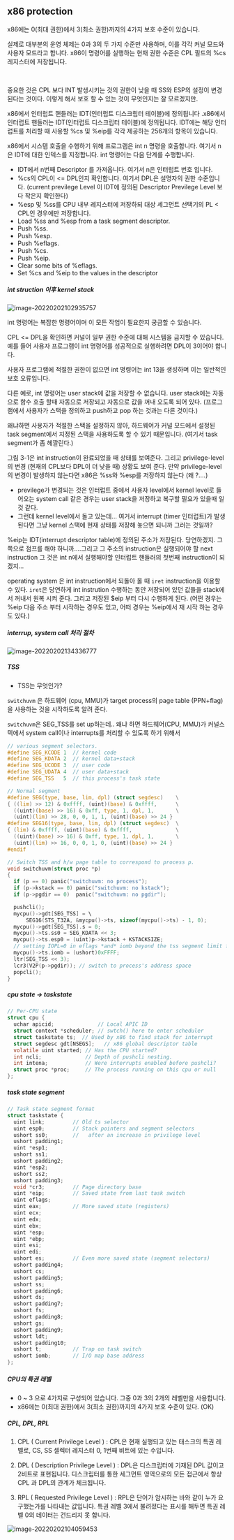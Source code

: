 ## x86 protection

x86에는 0(최대 권한)에서 3(최소 권한)까지의 4가지 보호 수준이 있습니다.

실제로 대부분의 운영 체제는 0과 3의 두 가지 수준만 사용하며, 이를 각각 커널 모드와 사용자 모드라고 합니다. x86이 명령어를 실행하는 현재 권한 수준은 CPL 필드의 %cs 레지스터에 저장됩니다.

​                

중요한 것은 CPL 보다 INT 발생시키는 것의 권한이 낮을 때 SS와 ESP의 설정이 변경된다는 것이다. 이렇게 해서 보호 할 수 있는 것이 무엇인지는 잘 모르겠지만. 

x86에서 인터럽트 핸들러는 IDT(인터럽트 디스크립터 테이블)에 정의됩니다  .x86에서 인터럽트 핸들러는 IDT(인터럽트 디스크립터 테이블)에 정의됩니다.  IDT에는 해당 인터럽트를 처리할 때 사용할 %cs 및 %eip를 각각 제공하는 256개의 항목이 있습니다.

x86에서 시스템 호출을 수행하기 위해 프로그램은 int n 명령을 호출합니다. 여기서 n은 IDT에 대한 인덱스를 지정합니다. int 명령어는 다음 단계를 수행합니다.

* IDT에서 n번째 Descriptor 를 가져옵니다. 여기서 n은 인터럽트 번호 입니다.
* %cs의 CPL이 <= DPL인지 확인합니다. 여기서 DPL은 설명자의 권한 수준입니다. (current previlege Level 이 IDT에 정의된 Descriptor Previlege Level 보다 작은지 확인한다)
* %esp 및 %ss를 CPU 내부 레지스터에 저장하되 대상 세그먼트 선택기의 PL < CPL인 경우에만 저장합니다.
*  Load %ss and %esp from a task segment descriptor.
* Push %ss.
* Push %esp.
* Push %eflags.
* Push %cs.
* Push %eip.
* Clear some bits of %eflags.
* Set %cs and %eip to the values in the descriptor

##### int struction 이후 kernel stack

![image-20220202102935757](C:\code\lk\30.xv6_doc\img\image-20220202102935757.png)



int 명령어는 복잡한 명령어이며 이 모든 작업이 필요한지 궁금할 수 있습니다. 

CPL <= DPL을 확인하면 커널이 일부 권한 수준에 대해 시스템을 금지할 수 있습니다. 예를 들어 사용자 프로그램이 int 명령어를 성공적으로 실행하려면 DPL이 3이어야 합니다.

사용자 프로그램에 적절한 권한이 없으면 int 명령어는 int 13을 생성하며 이는 일반적인 보호 오류입니다.

다른 예로, int 명령어는 user stack에  값을 저장할 수 없습니다. user stack에는 자동으로 함수 호출 할때 자동으로 저장되고 자동으로 값을 꺼내 오도록 되어 있다. (프로그램에서 사용자가 스택을 정의하고 push하고 pop 하는 것과는 다른 것이다.) 

왜냐하면 사용자가 적절한 스택을 설정하지 않아,  하드웨어가 커널 모드에서 설정된 task segment에서  지정된 스택을 사용하도록 할 수 있기 때문입니다. (여기서 task segment가 좀 헤깔린다.)



그림 3-1은 int instruction이 완료되었을 때 상태를 보여준다. 그리고 privilege-level의 변경 (현재의 CPL보다 DPL이 더 낮을 때) 상황도 보여 준다.  만약  privilege-level의 변경이 발생하지 않는다면 x86은 %ss와 %esp를 저장하지 않는다 (왜 ?....)

* previlege가 변경되는 것은 인터럽트 중에서 사용자 level에서 kernel level로 들어오는 system call 같은 경우는 user stack을 저장하고 복구할 필요가 있을때 일것 같다.
* 그런데 kernel level에서 돌고 있는데... 여거서 interrupt (timer 인터럽트)가 발생된다면 그냥 kernel 스택에 현재 상태를 저장해 놓으면 되니까 그러는 것일까?

%eip는  IDT(interrupt descriptor table)에 정의된 주소가 저장된다. 당연하겠지. 그쪽으로 점프를 해야 하니까....그리고 그 주소의 instruction은 실행되어야 할  next instruction 그 것은 int n에서 실행해야할 인터럽트 핸들러의 첫번째 instruction이 되겠지...

operating system 은 int instruction에서 되돌아 올 때 `iret`  instruction을 이용할 수 있다. `iret`은 당연하게 int instrution 수행하는 동안 저장되어 있던 값들을 stack에서 꺼내서 원복 시켜 준다.  그리고 저장된 $eip 부터 다시 수행하게 된다.  (어떤 경우는 %eip 다음 주소 부터 시작하는 경우도 있고, 어떠 경우는 %eip에서 재 시작 하는 경우도 있다.)



##### interrup, system call 처리 절차

![image-20220202134336777](img/image-20220202134336777.png)





##### TSS

* TSS는 무엇인가?

`switchuvm` 은 하드웨어 (cpu, MMU)가 target process의 page table (PPN+flag)을 사용하는 것을 시작하도록 알려 준다.

`switchuvm`은 SEG_TSS를 set up하는데.. 왜냐 하면 하드웨어(CPU, MMU)가 커널스텍에서 system call이나 interrupts를 처리할 수 있도록 하기 위해서 

```c
// various segment selectors.
#define SEG_KCODE 1  // kernel code
#define SEG_KDATA 2  // kernel data+stack
#define SEG_UCODE 3  // user code
#define SEG_UDATA 4  // user data+stack
#define SEG_TSS   5  // this process's task state

// Normal segment
#define SEG(type, base, lim, dpl) (struct segdesc)    \
{ ((lim) >> 12) & 0xffff, (uint)(base) & 0xffff,      \
  ((uint)(base) >> 16) & 0xff, type, 1, dpl, 1,       \
  (uint)(lim) >> 28, 0, 0, 1, 1, (uint)(base) >> 24 }
#define SEG16(type, base, lim, dpl) (struct segdesc)  \
{ (lim) & 0xffff, (uint)(base) & 0xffff,              \
  ((uint)(base) >> 16) & 0xff, type, 1, dpl, 1,       \
  (uint)(lim) >> 16, 0, 0, 1, 0, (uint)(base) >> 24 }
#endif

// Switch TSS and h/w page table to correspond to process p.
void switchuvm(struct proc *p)
{
  if (p == 0) panic("switchuvm: no process");
  if (p->kstack == 0) panic("switchuvm: no kstack");
  if (p->pgdir == 0)  panic("switchuvm: no pgdir");

  pushcli();
  mycpu()->gdt[SEG_TSS] = \
      SEG16(STS_T32A, &mycpu()->ts, sizeof(mycpu()->ts) - 1, 0);
  mycpu()->gdt[SEG_TSS].s = 0;
  mycpu()->ts.ss0 = SEG_KDATA << 3;
  mycpu()->ts.esp0 = (uint)p->kstack + KSTACKSIZE;
  // setting IOPL=0 in eflags *and* iomb beyond the tss segment limit forbids I/O instructions (e.g., inb and outb) from user space
  mycpu()->ts.iomb = (ushort)0xFFFF;
  ltr(SEG_TSS << 3);
  lcr3(V2P(p->pgdir)); // switch to process's address space
  popcli();
}
```



##### cpu state -> taskstate

```c
// Per-CPU state
struct cpu {
  uchar apicid;              // Local APIC ID
  struct context *scheduler; // swtch() here to enter scheduler
  struct taskstate ts;  // Used by x86 to find stack for interrupt
  struct segdesc gdt[NSEGS];   // x86 global descriptor table
  volatile uint started; // Has the CPU started?
  int ncli;              // Depth of pushcli nesting.
  int intena;            // Were interrupts enabled before pushcli?
  struct proc *proc;     // The process running on this cpu or null
};
```

##### task state segment

```c
// Task state segment format
struct taskstate {
  uint link;         // Old ts selector
  uint esp0;         // Stack pointers and segment selectors
  ushort ss0;        //   after an increase in privilege level
  ushort padding1;
  uint *esp1;
  ushort ss1;
  ushort padding2;
  uint *esp2;
  ushort ss2;
  ushort padding3;
  void *cr3;         // Page directory base
  uint *eip;         // Saved state from last task switch
  uint eflags;
  uint eax;          // More saved state (registers)
  uint ecx;
  uint edx;
  uint ebx;
  uint *esp;
  uint *ebp;
  uint esi;
  uint edi;
  ushort es;         // Even more saved state (segment selectors)
  ushort padding4;
  ushort cs;
  ushort padding5;
  ushort ss;
  ushort padding6;
  ushort ds;
  ushort padding7;
  ushort fs;
  ushort padding8;
  ushort gs;
  ushort padding9;
  ushort ldt;
  ushort padding10;
  ushort t;          // Trap on task switch
  ushort iomb;       // I/O map base address
};

```





#####  CPU의 특권 레벨

* 0 ~ 3 으로 4가지로 구성되어 있습니다. 그중 0과 3의 2개의 레벨만을 사용합니다.
* x86에는 0(최대 권한)에서 3(최소 권한)까지의 4가지 보호 수준이 있다. (OK)

#####  CPL, DPL, RPL

1. CPL ( Current Privilege Level )   : CPL은 현재 실행되고 있는 태스크의 특권 레벨로, CS, SS 셀렉터 레지스터 0, 1번째 비트에 있는 수입니다. 

2. DPL ( Description Privilege Level )   : DPL은 디스크립터에 기재된 DPL 값이고 2비트로 표현됩니다. 디스크립터를 통한 세그먼트 영역으로의 모든 접근에서 항상 CPL 과 DPL의 관계가 체크됩니다.

3. RPL ( Requested Privilege Level )   : RPL은 단어가 암시하는 바와 같이 누가 요구했는가를 나타내는 값입니다. 특권 레벨 3에서 불려졌다는 표시를 해두면 특권 레벨 0의 데이터는 건드리지 못 합니다.



![image-20220202104059453](img/image-20220202104059453.png)





